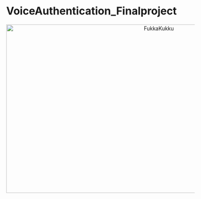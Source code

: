 # VoiceAuthentication_Finalproject


<center>
<img src="[https://i.imgur.com/RTJdLnG.png](https://imageio.forbes.com/specials-images/imageserve/61c4dab3dcce70ad2cdf606a/0x0.jpg)" 
      alt="FukkaKukku" width="800" height="450">
</center>
